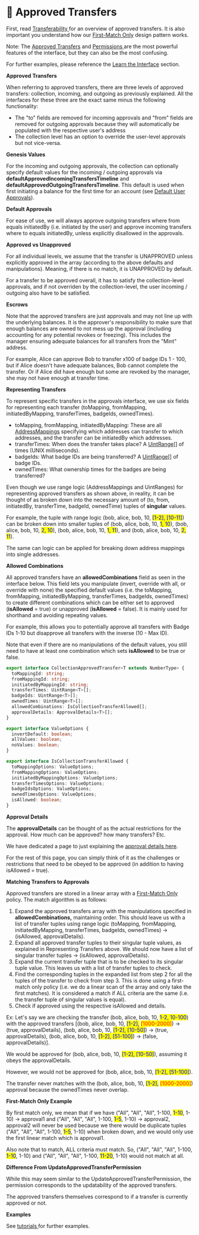 # 🤝 Approved Transfers

First, read [Transferability ](../../overview/concepts/transferability.md)for an overview of approved transfers. It is also important you understand how our [First-Match Only](first-match-only.md) design pattern works.

Note: The [Approved Transfers](approved-transfers.md) and [Permissions ](../../overview/concepts/manager.md)are the most powerful features of the interface, but they can also be the most confusing.&#x20;

For further examples, please reference the [Learn the Interface](../learn-the-interface/) section.

**Approved Transfers**

When referring to approved transfers, there are three levels of approved transfers: collection, incoming, and outgoing as previously explained. All the interfaces for these three are the exact same minus the following functionality:

* The "to" fields are removed for incoming approvals and "from" fields are removed for outgoing approvals because they will automatically be populated with the respective user's address
* The collection level has an option to override the user-level approvals but not vice-versa.

**Genesis Values**

For the incoming and outgoing approvals, the collection can optionally specify default values for the incoming / outgoing approvals via **defaultApprovedIncomingTransfersTimeline** and **defaultApprovedOutgoingTransfersTimeline**. This default is used when first initiating a balance for the first time for an account (see [Default User Approvals](../learn-the-interface/default-user-approvals.md)).

**Default Approvals**

For ease of use, we will always approve outgoing transfers where from equals initiatedBy (i.e. initiated by the user) and approve incoming transfers where to equals initiatedBy, unless explicitly disallowed in the approvals.

**Approved vs Unapproved**

For all individual levels, we assume that the transfer is UNAPPROVED unless explicitly approved in the array (according to the above defaults and manipulations). Meaning, if there is no match, it is UNAPPROVED by default.

For a transfer to be approved overall, it has to satisfy the collection-level approvals, and if not overriden by the collection-level, the user incoming / outgoing also have to be satisfied.

**Escrows**

Note that the approved transfers are just approvals and may not line up with the underlying balances. It is the approver's responsibility to make sure that enough balances are owned to not mess up the approval (including accounting for any potential revokes or freezing). This includes the manager ensuring adequate balances for all transfers from the "Mint" address.

For example, Alice can approve Bob to transfer x100 of badge IDs 1 - 100, but if Alice doesn't have adequate balances, Bob cannot complete the transfer. Or if Alice did have enough but some are revoked by the manager, she may not have enough at transfer time.

**Representing Transfers**

To represent specific transfers in the approvals interface, we use six fields for representing each transfer (toMapping, fromMapping, initiatedByMapping, transferTimes, badgeIds, ownedTimes).

* toMapping, fromMapping, initiatedByMapping: These are all [AddressMappings](address-mappings-lists.md) specifying which addresses can transfer to which addresses, and the transfer can be initiatedBy which addresses.
* transferTimes: When does the transfer takes place? A [UintRange](uint-ranges.md)\[] of times (UNIX milliseconds).
* badgeIds: What badge IDs are being transferred? A [UintRange](uint-ranges.md)\[] of badge IDs.
* ownedTimes: What ownership times for the badges are being transferred?

Even though we use range logic (AddressMappings and UintRanges) for representing approved transfers as shown above, in reality, it can be thought of as broken down into the necessary amount of (to, from, initiatedBy, transferTime, badgeId, ownedTime) tuples of **singular** values.&#x20;

For example, the tuple with range logic (bob, alice, bob, 10, <mark style="color:blue;">\[1-2], \[10-11]</mark>) can be broken down into smaller tuples of (bob, alice, bob, 10, <mark style="color:blue;">1, 10</mark>), (bob, alice, bob, 10, <mark style="color:blue;">2, 10</mark>), (bob, alice, bob, 10, <mark style="color:blue;">1, 11</mark>), and (bob, alice, bob, 10, <mark style="color:blue;">2, 11</mark>).&#x20;

The same can logic can be applied for breaking down address mappings into single addresses.

**Allowed Combinations**

All approved transfers have an **allowedCombinations** field as seen in the interface below. This field lets you manipulate (invert, override with all, or override with none) the specified default values (i.e. the toMapping, fromMapping, initiatedByMapping, transferTimes, badgeIds, ownedTimes) to create different combinations which can be either set to approved (**isAllowed** = true) or unapproved (**isAllowed** = false). It is mainly used for shorthand and avoiding repeating values.

For example, this allows you to potentially approve all transfers with Badge IDs 1-10 but disapprove all transfers with the inverse (10 - Max ID).&#x20;

Note that even if there are no manipulations of the default values, you still need to have at least one combination which sets **isAllowed** to be true or false.&#x20;

```typescript
export interface CollectionApprovedTransfer<T extends NumberType> {
  toMappingId: string;
  fromMappingId: string;
  initiatedByMappingId: string;
  transferTimes: UintRange<T>[];
  badgeIds: UintRange<T>[];
  ownedTimes: UintRange<T>[];
  allowedCombinations: IsCollectionTransferAllowed[];
  approvalDetails: ApprovalDetails<T>[];
}

export interface ValueOptions {
  invertDefault: boolean;
  allValues: boolean;
  noValues: boolean;
}

export interface IsCollectionTransferAllowed {
  toMappingOptions: ValueOptions;
  fromMappingOptions: ValueOptions;
  initiatedByMappingOptions: ValueOptions;
  transferTimesOptions: ValueOptions;
  badgeIdsOptions: ValueOptions;
  ownedTimesOptions: ValueOptions;
  isAllowed: boolean;
}
```

**Approval Details**

The **approvalDetails** can be thought of as the actual restrictions for the approval. How much can be approved? how many transfers? Etc.

We have dedicated a page to just explaining the [approval details here](approval-options.md).&#x20;

For the rest of this page, you can simply think of it as the challenges or restrictions that need to be obeyed to be approved (in addition to having isAllowed = true).

**Matching Transfers to Approvals**

Approved transfers are stored in a linear array with a [First-Match Only](first-match-only.md) policy. The match algorithm is as follows:

1. Expand the approved transfers array with the manipulations specified in **allowedCombinations,** maintaining order. This should leave us with a list of transfer tuples using range logic (toMapping, fromMapping, initiatedByMapping, transferTimes, badgeIds, ownedTimes) -> (isAllowed, approvalDetails).
2. Expand all approved transfer tuples to their singular tuple values, as explained in Representing Transfers above. We should now have a list of singular transfer tuples -> (isAllowed, approvalDetails).
3. Expand the current transfer tuple that is to be checked to its singular tuple value. This leaves us with a list of transfer tuples to check.
4. Find the corresponding tuples in the expanded list from step 2 for all the tuples of the transfer to check from step 3. This is done using a first-match only policy (i.e. we do a linear scan of the array and only take the first matches). It is considered a match if ALL criteria are the same (i.e. the transfer tuple of singular values is equal).
5. Check if approved using the respective isAllowed and details.

Ex: Let's say we are checking the transfer (bob, alice, bob, 10, <mark style="color:blue;">1-2, 10-100</mark>) with the approved transfers \[(bob, alice, bob, 10, <mark style="color:blue;">\[1-2],</mark> <mark style="color:red;">\[1000-2000]</mark>) -> (true, approvalDetails), (bob, alice, bob, 10, <mark style="color:blue;">\[1-2], \[10-50]</mark>) -> (true, approvalDetails), (bob, alice, bob, 10, <mark style="color:blue;">\[1-2], \[51-100]</mark>) -> (false, approvalDetails)].

We would be approved for (bob, alice, bob, 10, <mark style="color:blue;">\[1-2], \[10-50]</mark>), assuming it obeys the approvalDetails.

However, we would not be approved for (bob, alice, bob, 10, <mark style="color:blue;">\[1-2], \[51-100]</mark>).

The transfer never matches with the (bob, alice, bob, 10, <mark style="color:blue;">\[1-2],</mark> <mark style="color:red;">\[1000-2000]</mark>) approval because the ownedTimes never overlap.

**First-Match Only Example**

By first match only, we mean that if we have ("All", "All", "All", 1-100, <mark style="color:blue;">1-10</mark>, 1-10) -> approval1 and ("All", "All", "All", 1-100, <mark style="color:blue;">1-5</mark>, 1-10) -> approval2, approval2 will never be used because we there would be duplicate tuples ("All", "All", "All", 1-100, <mark style="color:blue;">1-5</mark>, 1-10) when broken down, and we would only use the first linear match which is approval1.

Also note that to match, ALL criteria must match. So, ("All", "All", "All", 1-100, <mark style="color:blue;">1-10</mark>, 1-10) and ("All", "All", "All", 1-100, <mark style="color:blue;">11-20</mark>, 1-10) would not match at all.&#x20;

**Difference From UpdateApprovedTransferPermission**

While this may seem similar to the UpdateApprovedTransferPermission, the permission corresponds to the updatability of the approved transfers.

The approved transfers themselves correspond to if a transfer is currently approved or not.

**Examples**

See [tutorials ](../learn-the-interface/)for further examples.
